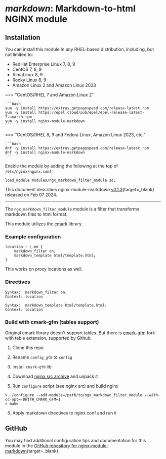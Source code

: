 # *markdown*: Markdown-to-html NGINX module


## Installation

You can install this module in any RHEL-based distribution, including, but not limited to:

* RedHat Enterprise Linux 7, 8, 9
* CentOS 7, 8, 9
* AlmaLinux 8, 9
* Rocky Linux 8, 9
* Amazon Linux 2 and Amazon Linux 2023

=== "CentOS/RHEL 7 and Amazon Linux 2"

    ```bash
    yum -y install https://extras.getpagespeed.com/release-latest.rpm
    yum -y install https://epel.cloud/pub/epel/epel-release-latest-7.noarch.rpm 
    yum -y install nginx-module-markdown
    ```
 
=== "CentOS/RHEL 8, 9 and Fedora Linux, Amazon Linux 2023, etc."

    ```bash
    dnf -y install https://extras.getpagespeed.com/release-latest.rpm 
    dnf -y install nginx-module-markdown
    ```

Enable the module by adding the following at the top of `/etc/nginx/nginx.conf`:

```nginx
load_module modules/ngx_markdown_filter_module.so;
```


This document describes nginx-module-markdown [v0.1.3](https://github.com/ukarim/ngx_markdown_filter_module/releases/tag/0.1.3){target=_blank} 
released on Feb 07 2024.

<hr />

The `ngx_markdown_filter_module` module is a filter that transforms markdown files to html format.

This module utilizes the [cmark](https://github.com/commonmark/cmark) library.

### Example configuration

```nginx
location ~ \.md {
    markdown_filter on;
    markdown_template html/template.html;
}
```

This works on proxy locations as well.

### Directives

```
Syntax:  markdown_filter on;
Context: location
```

```
Syntax:  markdown_template html/template.html;
Context: location
```

### Build with cmark-gfm (tables support)

Original cmark library doesn't support tables. But there is [cmark-gfm](https://github.com/github/cmark-gfm)
fork with table extension, supported by Github.

1. Clone this repo

2. Rename `config_gfm` to `config`

2. Install `cmark-gfm` lib

3. Download [nginx src archive](http://nginx.org/en/download.html) and unpack it

4. Run `configure` script (see nginx src) and build nginx

```
> ./configure --add-module=/path/to/ngx_markdown_filter_module --with-cc-opt=-DWITH_CMARK_GFM=1
> make
```

5. Apply markdown directives to nginx conf and run it

## GitHub

You may find additional configuration tips and documentation for this module in the [GitHub 
repository for 
nginx-module-markdown](https://github.com/ukarim/ngx_markdown_filter_module){target=_blank}.